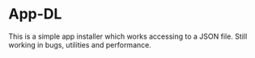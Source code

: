 # App-DL
This is a simple app installer which works accessing to a JSON file. Still working in bugs, utilities and performance.
